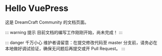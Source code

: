 # Hello VuePress

这是 DreamCraft Community 的文档页面。

::: warning 提示
目前文档的编写工作刚刚开始，尚未完成！
:::

::: danger 千万小心
维护者请留意：在提交修改代码至 master 分支前，请务必在本地做好调试验证，确保无问题后再提交或开 Pull Request。
:::